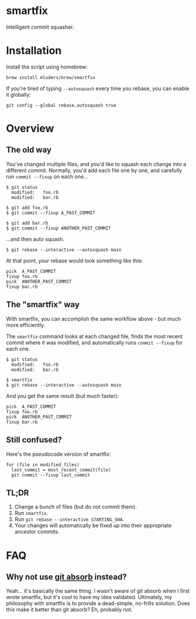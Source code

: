 # smartfix

Intelligent commit squasher.

# Installation

Install the script using homebrew:
```
brew install mluders/brew/smartfix
```

If you're tired of typing `--autosquash` every time you rebase, you can enable it globally:

```
git config --global rebase.autosquash true
```

# Overview

## The old way

You've changed multiple files, and you'd like to squash each change into a different commit. Normally, you'd add each file one by one, and carefully run `commit --fixup` on each one...

```
$ git status
  modified:   foo.rb
  modified:   bar.rb

$ git add foo.rb
$ git commit --fixup A_PAST_COMMIT

$ git add bar.rb
$ git commit --fixup ANOTHER_PAST_COMMIT
```

...and then auto squash.

```
$ git rebase --interactive --autosquash main
```

At that point, your rebase would look something like this:

```
pick  A_PAST_COMMIT
fixup foo.rb
pick  ANOTHER_PAST_COMMIT
fixup bar.rb
```

## The "smartfix" way
With smartfix, you can accomplish the same workflow above - but much more efficiently.

The `smartfix` command looks at each changed file, finds the most recent commit where it was modified, and automatically runs `commit --fixup` for each one.

```
$ git status
  modified:   foo.rb
  modified:   bar.rb

$ smartfix
$ git rebase --interactive --autosquash main
```

And you get the same result (but much faster):

```
pick  A_PAST_COMMIT
fixup foo.rb
pick  ANOTHER_PAST_COMMIT
fixup bar.rb
```

## Still confused?

Here's the pseudocode version of smartfix:

```
for (file in modified_files)
  last_commit = most_recent_commit(file)
  git commit --fixup last_commit
```

## TL;DR

1. Change a bunch of files (but do not commit them).
2. Run `smartfix`.
3. Run `git rebase --interactive STARTING_SHA`.
4. Your changes will automatically be fixed up into their appropriate ancestor commits.

# FAQ

## Why not use [git absorb](https://github.com/tummychow/git-absorb) instead?

Yeah... it's basically the same thing. I wasn't aware of git absorb when I first wrote smartfix, but it's cool to have my idea validated. Ultimately, my philosophy with smartfix is to provide a dead-simple, no-frills solution. Does this make it better than git absorb? Eh, probably not.
